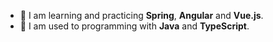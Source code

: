 - 🌱 I am learning and practicing **Spring**, **Angular** and **Vue.js**.
- 💪 I am used to programming with **Java** and **TypeScript**.

<!---
andre-felipe-os/andre-felipe-os is a ✨ special ✨ repository because its `README.md` (this file) appears on your GitHub profile.
You can click the Preview link to take a look at your changes.
--->
